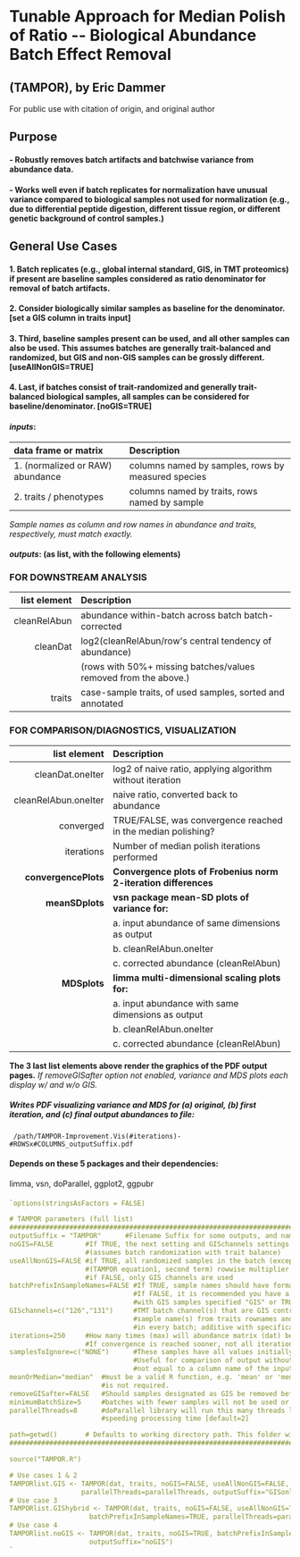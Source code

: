 # Tunable Approach for Median Polish of Ratio -- Biological Abundance Batch Effect Removal
## (TAMPOR), by Eric Dammer
For public use with citation of origin, and original author
####
## Purpose
####
#### - Robustly removes batch artifacts and batchwise variance from abundance data.
#### - Works well even if batch replicates for normalization have unusual variance compared to biological samples not used for normalization (e.g., due to differential peptide digestion, different tissue region, or different genetic background of control samples.)
####
## General Use Cases
####
#### 1. Batch replicates (e.g., global internal standard, GIS, in TMT proteomics) if present are baseline samples considered as ratio denominator for removal of batch artifacts.
#### 2. Consider biologically similar samples as baseline for the denominator.    [set a GIS column in traits input]
#### 3. Third, baseline samples present can be used, and all other samples can also be used. This assumes batches are generally trait-balanced and randomized, but GIS and non-GIS samples can be grossly different.    [useAllNonGIS=TRUE]
#### 4. Last, if batches consist of trait-randomized and generally trait-balanced biological samples, all samples can be considered for baseline/denominator.    [noGIS=TRUE]
####
####
####  **_inputs_**: 
| data frame or matrix              | Description                                       |
|:----------------------------------|:--------------------------------------------------|
| 1. (normalized or RAW) abundance  | columns named by samples, rows by measured species|
| 2. traits / phenotypes            | columns named by traits, rows named by sample     |

 *Sample names as column and row names in abundance and traits, respectively, must match exactly.*
####
####  **_outputs_**:  (as list, with the following elements)
####
### FOR DOWNSTREAM ANALYSIS
| list element | Description|
| ------------:|:-----------|
| cleanRelAbun | abundance within-batch across batch batch-corrected|
|     cleanDat | log2(cleanRelAbun/row's central tendency of abundance) |
|              | (rows with 50%+ missing batches/values removed from the above.)|
|       traits | case-sample traits, of used samples, sorted and annotated |
####
### FOR COMPARISON/DIAGNOSTICS, VISUALIZATION
|        list element      | Description|
|     --------------------:|:-----------|
|     cleanDat.oneIter     | log2 of naive ratio, applying algorithm without iteration      |
|     cleanRelAbun.oneIter | naive ratio, converted back to abundance                       |
|     converged            | TRUE/FALSE, was convergence reached in the median polishing?   |
|     iterations           | Number of median polish iterations performed                   |
|     **convergencePlots** | **Convergence plots of Frobenius norm 2-iteration differences**|
|     **meanSDplots**      | **vsn package mean-SD plots of variance for:**                 |
|                          |   a. input abundance of same dimensions as output              |
|                          |   b. cleanRelAbun.oneIter                                      |
|                          |   c. corrected abundance (cleanRelAbun)                        |
|     **MDSplots**         | **limma multi-dimensional scaling plots for:**                 |
|                          |   a. input abundance with same dimensions as output            |
|                          |   b. cleanRelAbun.oneIter                                      |
|                          |   c. corrected abundance (cleanRelAbun)                        |

**The 3 last list elements above render the graphics of the PDF output pages.**
 *If removeGISafter option not enabled, variance and MDS plots each display w/ and w/o GIS.*

##### Writes PDF visualizing variance and MDS for (a) original, (b) first iteration, and (c) final output abundances to file:
     /path/TAMPOR-Improvement.Vis(#iterations)-#ROWSx#COLUMNS_outputSuffix.pdf
     
####
#### Depends on these 5 packages and their dependencies:
 limma, vsn, doParallel, ggplot2, ggpubr
####
```R
`options(stringsAsFactors = FALSE)

# TAMPOR parameters (full list)
#####################################################################################
outputSuffix = "TAMPOR"      #Filename Suffix for some outputs, and name of automatically created subfolder for output
noGIS=FALSE        #If TRUE, the next setting and GISchannels settings are ignored, and all samples in each batch are taken as GIS
                   #(assumes batch randomization with trait balance)
useAllNonGIS=FALSE #if TRUE, all randomized samples in the batch (except any that are GIS) are used for step 1b
                   #(TAMPOR equation1, second term) rowwise multiplier calculation
                   #if FALSE, only GIS channels are used
batchPrefixInSampleNames=FALSE #If TRUE, sample names should have format "batch.channel.(...)"
                               #If FALSE, it is recommended you have a GIS column in traits provided,
                               #with GIS samples specified "GIS" or TRUE and other samples NA
GISchannels=c("126","131")     #TMT batch channel(s) that are GIS controls in every batch where they appear, or full unique
                               #sample name(s) from traits rownames and abundance column names. At least one should be present
                               #in every batch; additive with specification of GIS samples in provided traits GIS column.
iterations=250     #How many times (max) will abundance matrix (dat) be subjected to 2-way table median polish?
                   #If convergence is reached sooner, not all iterations will be run.
samplesToIgnore=c("NONE")      #These samples have all values initially set to NA, & are removed from matrices used for visualization.
                               #Useful for comparison of output without known outliers to prior output. If none, specify any string
                               #not equal to a column name of the inputAbundanceCSV; E.g. "NONE"
meanOrMedian="median"  #must be a valid R function, e.g. 'mean' or 'median'; median is recommended unless robustness to outliers
                       #is not required.
removeGISafter=FALSE   #Should samples designated as GIS be removed before visualization of variance and MDS?
minimumBatchSize=5     #batches with fewer samples will not be used or kept in data for batch variance removal [default=5]
parallelThreads=8      #doParallel library will run this many threads locally to split steps 1a and 1b batchwise calculations,
                       #speeding processing time [default=2]

path=getwd()       # Defaults to working directory path. This folder will contain output PDF of visualizations.
#####################################################################################

source("TAMPOR.R")

# Use cases 1 & 2
TAMPORlist.GIS <- TAMPOR(dat, traits, noGIS=FALSE, useAllNonGIS=FALSE, GISchannels=c("126","131"),
                  parallelThreads=parallelThreads, outputSuffix="GISonly")
# Use case 3
TAMPORlist.GIShybrid <- TAMPOR(dat, traits, noGIS=FALSE, useAllNonGIS=TRUE,GISchannels=c("126","131"),
                    batchPrefixInSampleNames=TRUE, parallelThreads=parallelThreads, outputSuffix="GIShybrid")
# Use case 4
TAMPORlist.noGIS <- TAMPOR(dat, traits, noGIS=TRUE, batchPrefixInSampleNames=TRUE, parallelThreads=parallelThreads,
                    outputSuffix="noGIS")
`
